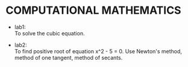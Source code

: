 # COMPUTATIONAL MATHEMATICS

* lab1:\
To solve the cubic equation.

* lab2:\
To find positive root of equation x^2 - 5 = 0. Use Newton's method, method of one tangent, method of secants.
